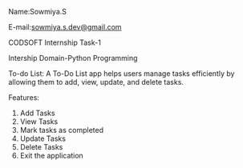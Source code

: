 Name:Sowmiya.S

E-mail:sowmiya.s.dev@gmail.com

CODSOFT Internship Task-1

Intership Domain-Python Programming 

To-do List:
A To-Do List app helps users manage tasks efficiently by allowing them to add, view, update, and delete tasks.

Features:
1. Add Tasks 
2. View Tasks
3. Mark tasks as completed
4. Update Tasks
5. Delete Tasks 
6. Exit the application
